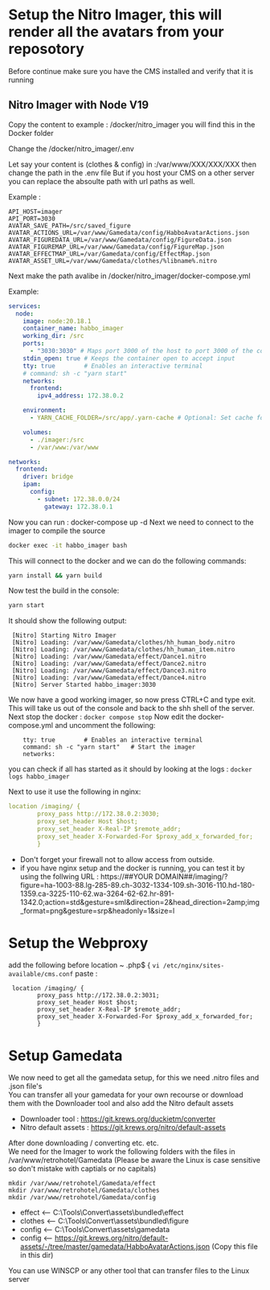 # Setup the Nitro Imager, this will render all the avatars from your reposotory  
Before continue make sure you have the CMS installed and verify that it is running  

## Nitro Imager with Node V19

Copy the content to example : /docker/nitro_imager you will find this in the Docker folder

Change the /docker/nitro_imager/.env

Let say your content is (clothes & config) in :/var/www/XXX/XXX/XXX then change the path in the .env file
But if you host your CMS on a other server you can replace the absoulte path with url paths as well.

Example :
```env
API_HOST=imager
API_PORT=3030
AVATAR_SAVE_PATH=/src/saved_figure
AVATAR_ACTIONS_URL=/var/www/Gamedata/config/HabboAvatarActions.json
AVATAR_FIGUREDATA_URL=/var/www/Gamedata/config/FigureData.json
AVATAR_FIGUREMAP_URL=/var/www/Gamedata/config/FigureMap.json
AVATAR_EFFECTMAP_URL=/var/Gamedata/config/EffectMap.json
AVATAR_ASSET_URL=/var/www/Gamedata/clothes/%libname%.nitro
```
Next make the path avalibe in /docker/nitro_imager/docker-compose.yml

Example:

```yml
services:
  node:
    image: node:20.18.1
    container_name: habbo_imager
    working_dir: /src
    ports:
      - "3030:3030" # Maps port 3000 of the host to port 3000 of the container
    stdin_open: true # Keeps the container open to accept input
    tty: true        # Enables an interactive terminal
    # command: sh -c "yarn start"
    networks:
      frontend:
        ipv4_address: 172.38.0.2

    environment:
      - YARN_CACHE_FOLDER=/src/app/.yarn-cache # Optional: Set cache folder inside the app directory

    volumes:
      - ./imager:/src
      - /var/www:/var/www

networks:
  frontend:
    driver: bridge
    ipam:
      config:
        - subnet: 172.38.0.0/24
          gateway: 172.38.0.1
```
Now you can run : docker-compose up -d 
Next we need to connect to the imager to compile the source
```cmd
docker exec -it habbo_imager bash
```
This will connect to the docker and we can do the following commands:
```cmd
yarn install && yarn build
```
Now test the build in the console:
```cmd
yarn start
```
It should show the following output:
```text
 [Nitro] Starting Nitro Imager
 [Nitro] Loading: /var/www/Gamedata/clothes/hh_human_body.nitro
 [Nitro] Loading: /var/www/Gamedata/clothes/hh_human_item.nitro
 [Nitro] Loading: /var/www/Gamedata/effect/Dance1.nitro
 [Nitro] Loading: /var/www/Gamedata/effect/Dance2.nitro
 [Nitro] Loading: /var/www/Gamedata/effect/Dance3.nitro
 [Nitro] Loading: /var/www/Gamedata/effect/Dance4.nitro
 [Nitro] Server Started habbo_imager:3030
```
We now have a good working imager, so now press CTRL+C and type exit.
This will take us out of the console and back to the shh shell of the server.
Next stop the docker : ```docker compose stop```
Now edit the docker-compose.yml and uncomment the following:
```text
    tty: true        # Enables an interactive terminal
    command: sh -c "yarn start"   # Start the imager  
    networks:
```
you can check if all has started as it should by looking at the logs : ```docker logs habbo_imager```

Next to use it use the following in nginx:
```yml
location /imaging/ {
        proxy_pass http://172.38.0.2:3030;
        proxy_set_header Host $host;
        proxy_set_header X-Real-IP $remote_addr;
        proxy_set_header X-Forwarded-For $proxy_add_x_forwarded_for;
        }
```

* Don't forget your firewall not to allow access from outside.
* if you have nginx setup and the docker is running, you can test it by using the follwing URL : https://##YOUR DOMAIN##/imaging/?figure=ha-1003-88.lg-285-89.ch-3032-1334-109.sh-3016-110.hd-180-1359.ca-3225-110-62.wa-3264-62-62.hr-891-1342.0;action=std&gesture=sml&direction=2&head_direction=2amp;img_format=png&gesture=srp&headonly=1&size=l

# Setup the Webproxy

add the following before location ~ \.php$ {
```vi /etc/nginx/sites-available/cms.conf```
paste :
```
 location /imaging/ {
        proxy_pass http://172.38.0.2:3031;
        proxy_set_header Host $host;
        proxy_set_header X-Real-IP $remote_addr;
        proxy_set_header X-Forwarded-For $proxy_add_x_forwarded_for;
        }
```

# Setup Gamedata  

We now need to get all the gamedata setup, for this we need .nitro files and .json file's  
You can transfer all your gamedata for your own recourse or download them with the Downloader tool and also add the Nitro default assets  
- Downloader tool : https://git.krews.org/duckietm/converter
- Nitro default assets : https://git.krews.org/nitro/default-assets  

After done downloading / converting etc. etc.  
We need for the Imager to work the following folders with the files in /var/www/retrohotel/Gamedata  (Please be aware the Linux is case sensitive so don't mistake with captials or no capitals)  

```shell
mkdir /var/www/retrohotel/Gamedata/effect
mkdir /var/www/retrohotel/Gamedata/clothes
mkdir /var/www/retrohotel/Gamedata/config
```

* effect <-- C:\Tools\Convert\assets\bundled\effect
* clothes <-- C:\Tools\Convert\assets\bundled\figure
* config  <-- C:\Tools\Convert\assets\gamedata
* config  <-- https://git.krews.org/nitro/default-assets/-/tree/master/gamedata/HabboAvatarActions.json (Copy this file in this dir)  

You can use WINSCP or any other tool that can transfer files to the Linux server  
